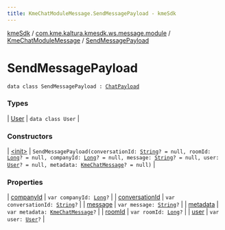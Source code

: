 ```yaml
---
title: KmeChatModuleMessage.SendMessagePayload - kmeSdk
---
```


[kmeSdk](../../../index.html) / [com.kme.kaltura.kmesdk.ws.message.module](../../index.html) / [KmeChatModuleMessage](../index.html) / [SendMessagePayload](./index.html)

# SendMessagePayload

`data class SendMessagePayload : `[`ChatPayload`](../-chat-payload/index.html)

### Types

| [User](-user/index.html) | `data class User` |

### Constructors

| [&lt;init&gt;](-init-.html) | `SendMessagePayload(conversationId: `[`String`](https://kotlinlang.org/api/latest/jvm/stdlib/kotlin/-string/index.html)`? = null, roomId: `[`Long`](https://kotlinlang.org/api/latest/jvm/stdlib/kotlin/-long/index.html)`? = null, companyId: `[`Long`](https://kotlinlang.org/api/latest/jvm/stdlib/kotlin/-long/index.html)`? = null, message: `[`String`](https://kotlinlang.org/api/latest/jvm/stdlib/kotlin/-string/index.html)`? = null, user: `[`User`](-user/index.html)`? = null, metadata: `[`KmeChatMessage`](../../../com.kme.kaltura.kmesdk.ws.message.chat/-kme-chat-message/index.html)`? = null)` |

### Properties

| [companyId](company-id.html) | `var companyId: `[`Long`](https://kotlinlang.org/api/latest/jvm/stdlib/kotlin/-long/index.html)`?` |
| [conversationId](conversation-id.html) | `var conversationId: `[`String`](https://kotlinlang.org/api/latest/jvm/stdlib/kotlin/-string/index.html)`?` |
| [message](message.html) | `var message: `[`String`](https://kotlinlang.org/api/latest/jvm/stdlib/kotlin/-string/index.html)`?` |
| [metadata](metadata.html) | `var metadata: `[`KmeChatMessage`](../../../com.kme.kaltura.kmesdk.ws.message.chat/-kme-chat-message/index.html)`?` |
| [roomId](room-id.html) | `var roomId: `[`Long`](https://kotlinlang.org/api/latest/jvm/stdlib/kotlin/-long/index.html)`?` |
| [user](user.html) | `var user: `[`User`](-user/index.html)`?` |

